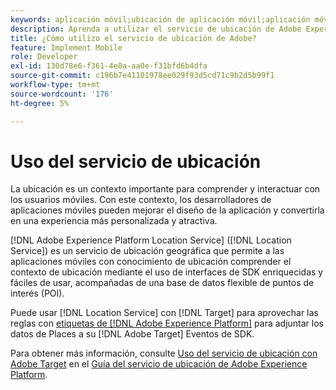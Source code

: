 ```yaml
---
keywords: aplicación móvil;ubicación de aplicación móvil;aplicación móvil de target;ubicaciones de target móvil;servicio de ubicación;servicio de ubicación de adobe experience cloud;pois;puntos de interés;sdk;ubicación
description: Aprenda a utilizar el servicio de ubicación de Adobe Experience Platform para habilitar sus aplicaciones móviles con conocimiento de ubicación.
title: ¿Cómo utilizo el servicio de ubicación de Adobe?
feature: Implement Mobile
role: Developer
exl-id: 130d78e6-f361-4e8a-aa0e-f31bfd6b4dfa
source-git-commit: c196b7e41101978ee029f93d5cd71c9b2d5b99f1
workflow-type: tm+mt
source-wordcount: '176'
ht-degree: 5%

---
```


# Uso del servicio de ubicación

La ubicación es un contexto importante para comprender y interactuar con los usuarios móviles. Con este contexto, los desarrolladores de aplicaciones móviles pueden mejorar el diseño de la aplicación y convertirla en una experiencia más personalizada y atractiva.

[!DNL Adobe Experience Platform Location Service] ([!DNL Location Service]) es un servicio de ubicación geográfica que permite a las aplicaciones móviles con conocimiento de ubicación comprender el contexto de ubicación mediante el uso de interfaces de SDK enriquecidas y fáciles de usar, acompañadas de una base de datos flexible de puntos de interés (POI).

Puede usar [!DNL Location Service] con [!DNL Target] para aprovechar las reglas con [etiquetas de [!DNL Adobe Experience Platform]](https://experienceleague.adobe.com/docs/experience-platform/tags/home.html?lang=es) para adjuntar los datos de Places a su [!DNL Adobe Target] Eventos de SDK.

Para obtener más información, consulte [Uso del servicio de ubicación con Adobe Target](https://experienceleague.adobe.com/docs/places/using/use-places-with-other-solutions/places-target/places-target.html) en el [Guía del servicio de ubicación de Adobe Experience Platform](https://experienceleague.adobe.com/docs/places/using/home.html).
